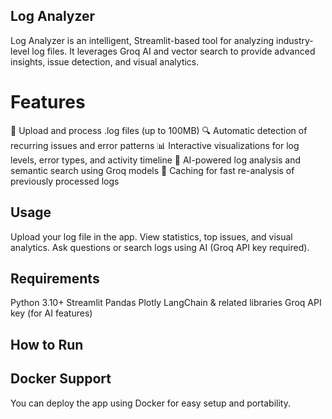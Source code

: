 ## Log Analyzer
Log Analyzer is an intelligent, Streamlit-based tool for analyzing industry-level log files. It leverages Groq AI and vector search to provide advanced insights, issue detection, and visual analytics.

# Features
📁 Upload and process .log files (up to 100MB)
🔍 Automatic detection of recurring issues and error patterns
📊 Interactive visualizations for log levels, error types, and activity timeline
🤖 AI-powered log analysis and semantic search using Groq models
💾 Caching for fast re-analysis of previously processed logs
## Usage
Upload your log file in the app.
View statistics, top issues, and visual analytics.
Ask questions or search logs using AI (Groq API key required).
## Requirements
Python 3.10+
Streamlit
Pandas
Plotly
LangChain & related libraries
Groq API key (for AI features)
## How to Run
## Docker Support
You can deploy the app using Docker for easy setup and portability.